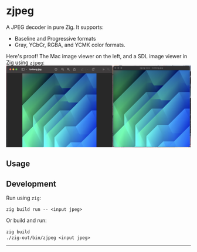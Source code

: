 # zjpeg

A JPEG decoder in pure Zig. It supports:

- Baseline and Progressive formats
- Gray, YCbCr, RGBA, and YCMK color formats.

Here's proof! The Mac image viewer on the left, and a SDL image viewer in Zig using `zjpeg`:
![demo](demo.png)

## Usage

## Development

Run using `zig`:

    zig build run -- <input jpeg>

Or build and run:

    zig build
    ./zig-out/bin/zjpeg <input jpeg>

---
